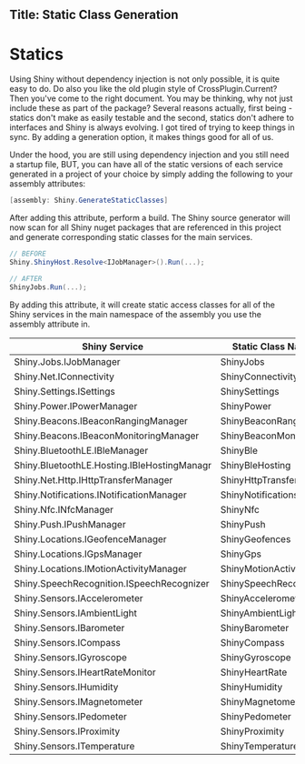Title: Static Class Generation
---
# Statics

Using Shiny without dependency injection is not only possible, it is quite easy to do.  Do also you like the old plugin style of CrossPlugin.Current?  Then you've come to the right document.  You may be thinking, why not just include these as part of the package?  Several reasons actually, first being - statics don't make as easily testable and the second, statics don't adhere to interfaces and Shiny is always evolving.  I got tired of trying to keep things in sync.  By adding a generation option, it makes things good for all of us.  

Under the hood, you are still using dependency injection and you still need a startup file, BUT, you can have all of the static versions of each service generated in a project of your choice by simply adding the following to your assembly attributes:


```csharp
[assembly: Shiny.GenerateStaticClasses]
```

After adding this attribute, perform a build.  The Shiny source generator will now scan for all Shiny nuget packages that are referenced in this project and generate corresponding static classes for the main services.  

```csharp
// BEFORE
Shiny.ShinyHost.Resolve<IJobManager>().Run(...);

// AFTER
ShinyJobs.Run(...);
```


By adding this attribute, it will create static access classes for all of the Shiny services in the main namespace of the assembly you use the assembly attribute in.

<?# StaticClasses /?>

|Shiny Service|Static Class Name|
|-------------|-----------------|
|Shiny.Jobs.IJobManager|ShinyJobs|
|Shiny.Net.IConnectivity|ShinyConnectivity|
|Shiny.Settings.ISettings|ShinySettings|
|Shiny.Power.IPowerManager|ShinyPower|
|Shiny.Beacons.IBeaconRangingManager|ShinyBeaconRanging|
|Shiny.Beacons.IBeaconMonitoringManager|ShinyBeaconMonitoring|
|Shiny.BluetoothLE.IBleManager|ShinyBle|
|Shiny.BluetoothLE.Hosting.IBleHostingManagr|ShinyBleHosting|
|Shiny.Net.Http.IHttpTransferManager|ShinyHttpTransfers|
|Shiny.Notifications.INotificationManager|ShinyNotifications|
|Shiny.Nfc.INfcManager|ShinyNfc|
|Shiny.Push.IPushManager|ShinyPush|
|Shiny.Locations.IGeofenceManager|ShinyGeofences|
|Shiny.Locations.IGpsManager|ShinyGps|
|Shiny.Locations.IMotionActivityManager|ShinyMotionActivity|
|Shiny.SpeechRecognition.ISpeechRecognizer|ShinySpeechRecognizer|
|Shiny.Sensors.IAccelerometer|ShinyAccelerometer|
|Shiny.Sensors.IAmbientLight|ShinyAmbientLight|
|Shiny.Sensors.IBarometer|ShinyBarometer|
|Shiny.Sensors.ICompass|ShinyCompass|
|Shiny.Sensors.IGyroscope|ShinyGyroscope|
|Shiny.Sensors.IHeartRateMonitor|ShinyHeartRate|
|Shiny.Sensors.IHumidity|ShinyHumidity|
|Shiny.Sensors.IMagnetometer|ShinyMagnetometer|
|Shiny.Sensors.IPedometer|ShinyPedometer|
|Shiny.Sensors.IProximity|ShinyProximity|
|Shiny.Sensors.ITemperature|ShinyTemperature|